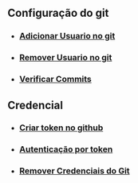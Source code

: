 ## Configuração do git
- ### <a href="https://github.com/gladsonsimoes/git/blob/main/guias/arquives/adicionar_usuario.md"> Adicionar Usuario no git </a>
- ### <a href="https://github.com/gladsonsimoes/git/blob/main/guias/arquives/remover_usuario.md"> Remover Usuario no git</a>
- ### <a href="https://docs.github.com/pt/authentication/managing-commit-signature-verification/signing-commits"> Verificar Commits </a>

## Credencial

- ### <a href=""> Criar token no github </a>
- ### <a href="https://www.alura.com.br/artigos/nova-exigencia-do-git-de-autenticacao-por-token-o-que-e-o-que-devo-fazer"> Autenticação por token </a>
- ### <a href="https://horadecodar.com.br/como-remover-as-credenciais-do-git/"> Remover Credenciais do Git </a>

